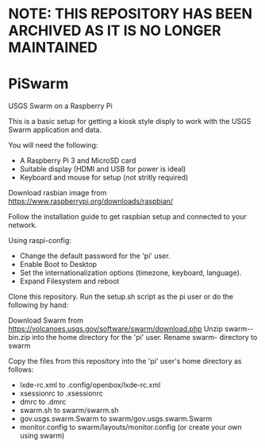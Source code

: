 ﻿# NOTE: THIS REPOSITORY HAS BEEN ARCHIVED AS IT IS NO LONGER MAINTAINED
 
 # PiSwarm
USGS Swarm on a Raspberry Pi

This is a basic setup for getting a kiosk style disply to work with the USGS Swarm application and data.

You will need the following:
* A Raspberry Pi 3 and MicroSD card
* Suitable display (HDMI and USB for power is ideal)
* Keyboard and mouse for setup (not stritly required)

Download rasbian image from https://www.raspberrypi.org/downloads/raspbian/

Follow the installation guide to get raspbian setup and connected to your network.

Using raspi-config:
* Change the default password for the 'pi' user.
* Enable Boot to Desktop
* Set the internationalization options (timezone, keyboard, language).
* Expand Filesystem and reboot

Clone this repository.
Run the setup.sh script as the pi user or do the following by hand:

Download Swarm from https://volcanoes.usgs.gov/software/swarm/download.php
Unzip swarm-<version>-bin.zip into the home directory for the 'pi' user.
Rename swarm-<version> directory to swarm

Copy the files from this repository into the 'pi' user's home directory as follows:
* lxde-rc.xml to .config/openbox/lxde-rc.xml
* xsessionrc to .xsessionrc
* dmrc to .dmrc
* swarm.sh to swarm/swarm.sh
* gov.usgs.swarm.Swarm to swarm/gov.usgs.swarm.Swarm
* monitor.config to swarm/layouts/monitor.config (or create your own using swarm)

